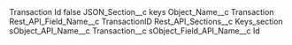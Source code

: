 <?xml version="1.0" encoding="UTF-8"?>
<CustomMetadata xmlns="http://soap.sforce.com/2006/04/metadata" xmlns:xsi="http://www.w3.org/2001/XMLSchema-instance" xmlns:xsd="http://www.w3.org/2001/XMLSchema">
    <label>Transaction Id</label>
    <protected>false</protected>
    <values>
        <field>JSON_Section__c</field>
        <value xsi:type="xsd:string">keys</value>
    </values>
    <values>
        <field>Object_Name__c</field>
        <value xsi:type="xsd:string">Transaction</value>
    </values>
    <values>
        <field>Rest_API_Field_Name__c</field>
        <value xsi:type="xsd:string">TransactionID</value>
    </values>
    <values>
        <field>Rest_API_Sections__c</field>
        <value xsi:type="xsd:string">Keys_section</value>
    </values>
    <values>
        <field>sObject_API_Name__c</field>
        <value xsi:type="xsd:string">Transaction__c</value>
    </values>
    <values>
        <field>sObject_Field_API_Name__c</field>
        <value xsi:type="xsd:string">Id</value>
    </values>
</CustomMetadata>
